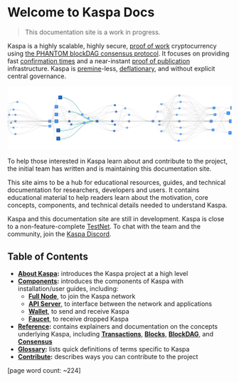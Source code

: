 # Welcome to Kaspa Docs

> This documentation site is a work in progress.

Kaspa is a highly scalable, highly secure, [proof of work](https://en.bitcoin.it/wiki/Proof_of_work) cryptocurrency using [the PHANTOM blockDAG consensus protocol](https://eprint.iacr.org/2018/104.pdf). It focuses on providing fast [confirmation times](glossary.md#confirmation-time) and a near-instant [proof of publication](glossary.md#proof-of-publication-aka-data-availability) infrastructure. Kaspa is [premine](https://www.investopedia.com/terms/p/premining.asp)-less, [deflationary](https://en.bitcoin.it/wiki/Controlled_supply#Deflation), and without explicit central governance.

![Kaspa blockDAG visualization example](.gitbook/assets/image%20%2825%29.png)

To help those interested in Kaspa learn about and contribute to the project, the initial team has written and is maintaining this documentation site.

This site aims to be a hub for educational resources, guides, and technical documentation for researchers, developers and users. It contains educational material to help readers learn about the motivation, core concepts, components, and technical details needed to understand Kaspa.

Kaspa and this documentation site are still in development. Kaspa is close to a non-feature-complete [TestNet](glossary.md#testnet). To chat with the team and the community, join the [Kaspa Discord](https://discord.gg/WmGhhzk).

## Table of Contents

* [**About Kaspa**](about-kaspa/)**:** introduces the Kaspa project at a high level
* [**Components**](components/)**:** introduces the components of Kaspa with installation/user guides, including:
  * [**Full Node**](components/kaspad-full-node/), to join the Kaspa network
  * [**API Server**](components/kasparov-api-server/), to interface between the network and applications
  * [**Wallet**](components/cli-wallet.md), to send and receive Kaspa
  * [**Faucet**](components/faucet.md), to receive dropped Kaspa
* [**Reference**](reference/)**:** contains explainers and documentation on the concepts underlying Kaspa, including [**Transactions**](reference/transactions/), [**Blocks**](reference/blocks/), [**BlockDAG**](reference/blockdag/), and [**Consensus**](reference/consensus/)
* [**Glossary**](glossary.md)**:** lists quick definitions of terms specific to Kaspa
* [**Contribute**](contribute.md)**:** describes ways you can contribute to the project

\[page word count: ~224\]

